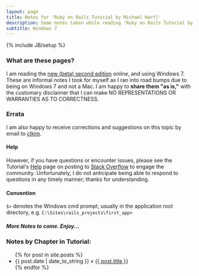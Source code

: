 ```yaml
---
layout: page
title: Notes for 'Ruby on Rails Tutorial by Michael Hartl'
description: Some notes taken while reading 'Ruby on Rails Tutorial by Michael Hartl' using Windows 7
subtitle: Windows 7
---
```

{% include JB/setup %}

### What are these pages?
I am reading the [new (beta) second edition](http://ruby.railstutorial.org/) online, and using Windows 7. These are informal notes I took for myself as I ran into road bumps due to being on Windows 7 and not a Mac. I am happy to **share them "as is,"** with the customary disclaimer that I can make NO REPRESENTATIONS OR WARRANTIES AS TO CORRECTNESS.

### Errata
I am also happy to receive corrections and suggestions on this topic by email to [clkim](mailto:clkim@ieee.org).

#### Help
However, if you have questions or encounter issues, please see the Tutorial's [Help](http://ruby.railstutorial.org/help) page on posting to [Stack Overflow](http://stackoverflow.com/) to engage the community. Unfortunately, I do not anticipate being able to respond to questions in any timely manner; thanks for understanding.

#### Convention
 `$>` denotes the Windows cmd prompt, usually in the application root directory, e.g. `C:\Sites\rails_projects\first_app>`

##### More Notes to come. Enjoy...
    
### Notes by Chapter in Tutorial:

<ul class="posts">
  {% for post in site.posts %}
    <li><span>{{ post.date | date_to_string }}</span> &raquo; <a href="{{ BASE_PATH }}{{ post.url }}">{{ post.title }}</a></li>
  {% endfor %}
</ul>

